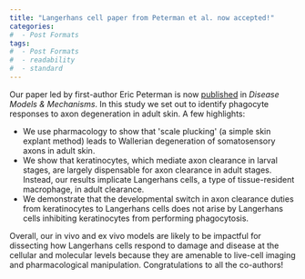 ```yaml
---
title: "Langerhans cell paper from Peterman et al. now accepted!"
categories:
#  - Post Formats
tags:
#  - Post Formats
#  - readability
#  - standard
---
```

Our paper led by first-author Eric Peterman is now [published](https://doi.org/10.1242/dmm.049911) in *Disease Models & Mechanisms*. In this study we set out to identify phagocyte responses to axon degeneration in adult skin. A few highlights:

- We use pharmacology to show that 'scale plucking' (a simple skin explant method) leads to Wallerian degeneration of somatosensory axons in adult skin. 
- We show that keratinocytes, which mediate axon clearance in larval stages, are largely dispensable for axon clearance in adult stages. Instead, our results implicate Langerhans cells, a type of tissue-resident macrophage, in adult clearance.
- We demonstrate that the developmental switch in axon clearance duties from keratinocytes to Langerhans cells does not arise by Langerhans cells inhibiting keratinocytes from performing phagocytosis.

Overall, our in vivo and ex vivo models are likely to be impactful for dissecting how Langerhans cells respond to damage and disease at the cellular and molecular levels because they are amenable to live-cell imaging and pharmacological manipulation. Congratulations to all the co-authors!